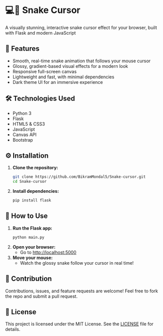 # 💻🐍 Snake Cursor

A visually stunning, interactive snake cursor effect for your browser, built with Flask and modern JavaScript

## 🌟 Features
- Smooth, real-time snake animation that follows your mouse cursor
- Glossy, gradient-based visual effects for a modern look
- Responsive full-screen canvas
- Lightweight and fast, with minimal dependencies
- Dark theme UI for an immersive experience

## 🛠️ Technologies Used
- Python 3
- Flask 
- HTML5 & CSS3
- JavaScript
- Canvas API
- Bootstrap

## ⚙️ Installation
1. **Clone the repository:**
   ```bash
   git clone https://github.com/BikramMondal5/Snake-cursor.git
   cd Snake-cursor
   ```
2. **Install dependencies:**
   ```bash
   pip install flask
   ```

## 🚀 How to Use
1. **Run the Flask app:**
   ```bash
   python main.py
   ```
2. **Open your browser:**
   - Go to [http://localhost:5000](http://localhost:5000)
3. **Move your mouse:**
   - Watch the glossy snake follow your cursor in real time!

## 🤝 Contribution
Contributions, issues, and feature requests are welcome! Feel free to fork the repo and submit a pull request.

## 📜 License
This project is licensed under the MIT License. See the [LICENSE](LICENSE) file for details.
